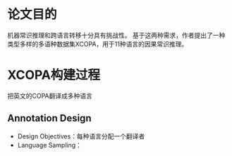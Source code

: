 # 论文目的
机器常识推理和跨语言转移十分具有挑战性。 基于这两种需求，作者提出了一种类型多样的多语种数据集XCOPA，用于11种语言的因果常识推理。
# XCOPA构建过程
把英文的COPA翻译成多种语言
## Annotation Design
- Design Objectives：每种语言分配一个翻译者
- Language Sampling：
